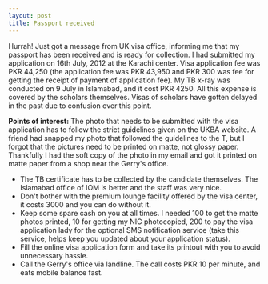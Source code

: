 ```yaml
---
layout: post
title: Passport received
---
```


Hurrah! Just got a message from UK visa office, informing me that my passport has been received and is ready for collection.
I had submitted my application on 16th July, 2012 at the Karachi center. Visa application fee was PKR 44,250 (the application fee was PKR 43,950 and PKR 300 was fee for getting the receipt of payment of application fee). 
My TB x-ray was conducted on 9 July in Islamabad, and it cost PKR 4250. 
All this expense is covered by the scholars themselves. Visas of scholars have gotten delayed in the past due to confusion over this point.

**Points of interest:**
The photo that needs to be submitted with the visa application has to follow the strict guidelines given on the UKBA website. A friend had snapped my photo that followed the guidelines to the T, but I forgot that the pictures need to be printed on matte, not glossy paper. Thankfully I had the soft copy of the photo in my email and got it printed on matte paper from a shop near the Gerry's office.

* The TB certificate has to be collected by the candidate themselves. The Islamabad office of IOM is better and the staff was very nice. 
* Don't bother with the premium lounge facility offered by the visa center, it costs 3000 and you can do without it. 
* Keep some spare cash on you at all times. I needed 100 to get the matte photos printed, 10 for getting my NIC photocopied, 200 to pay the visa application lady for the optional SMS notification service (take this service, helps keep you updated about your application status).
* Fill the online visa application form and take its printout with you to avoid unnecessary hassle.
* Call the Gerry's office via landline. The call costs PKR 10 per minute, and eats mobile balance fast.
